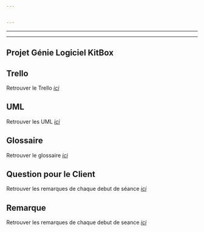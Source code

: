 ```yaml
---


---
```


<hr>
<hr>
<h2 id="projet-génie-logiciel-kitbox">Projet Génie Logiciel KitBox</h2>
<h2 id="uml">Trello</h2>
<p>Retrouver le Trello  <em><a href="https://trello.com/b/Q06IKRiS/kitbox">ici</a></em></p>
<h2 id="uml">UML</h2>
<p>Retrouver les UML  <em><a href="https://www.lucidchart.com/documents/edit/3f319f5e-adf3-4739-9055-04416310f2f8/0">ici</a></em></p>
<h2 id="uml">Glossaire</h2>
<p>Retrouver le glossaire  <em><a href="https://hevinci-my.sharepoint.com/:w:/r/personal/16067_ecam_be/_layouts/15/Doc.aspx?sourcedoc=%7Ba384e814-dc46-4eff-bf2f-76aeffb7aaba%7D&amp;action=default&amp;gad=362">ici</a></em></p>
<h2 id="uml">Question pour le Client</h2>
<p>Retrouver les remarques de chaque debut de séance  <em><a href="">ici</a></em></p>
<h2 id="uml">Remarque</h2>
<p>Retrouver les remarques de chaque debut de seance  <em><a href="https://hevinci-my.sharepoint.com/:w:/g/personal/16067_ecam_be/EThGBBxl5PlJmHgBpJx4b_ABF_3N4tV2FJA5hLxSXDJphQ?e=NSSHxt">ici</a></em></p>

<!--stackedit_data:
eyJoaXN0b3J5IjpbNTQ4MTkyOTAwXX0=
-->